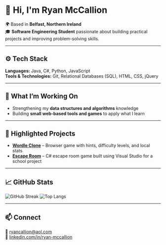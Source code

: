 # 👋 Hi, I'm Ryan McCallion  

🌍 Based in **Belfast, Northern Ireland**  
🎓 **Software Engineering Student** passionate about building practical projects and improving problem-solving skills.  

---

## ⚙️ Tech Stack  

**Languages:** Java, C#, Python, JavaScript  
**Tools & Technologies:** Git, Relational Databases (SQL), HTML, CSS, jQuery  

---

## 🧠 What I’m Working On  

- Strengthening my **data structures and algorithms** knowledge  
- Building **small web-based tools and games** to apply what I learn  

---

## 📂 Highlighted Projects  

- **[Wordle Clone](https://github.com/ryanmccallion/Wordle_Clone)** – Browser game with hints, difficulty levels, and local stats  
- **[Escape Room](https://github.com/ryanmccallion/C#_Escape-Room)** – C# escape room game built using Visual Studio for a school project

---

## 📈 GitHub Stats  

![GitHub Streak](https://streak-stats.demolab.com?user=Ryanmcc28&theme=tokyonight&hide_border=true)
![Top Langs](https://github-readme-stats.vercel.app/api/top-langs/?username=Ryanmcc28&layout=compact&theme=tokyonight&hide_border=true)

---

## 📫 Connect  

📧 [ryancallion@aol.com](mailto:ryancallion@aol.com)  
💼 [linkedin.com/in/ryan-mccallion](https://linkedin.com/in/ryan-mccallion)
